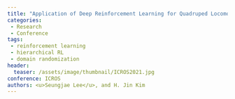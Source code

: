 ```yaml
---
title: "Application of Deep Reinforcement Learning for Quadruped Locomotion"
categories:
 - Research
 - Conference
tags:
 - reinforcement learning
 - hierarchical RL
 - domain randomization
header:
  teaser: /assets/image/thumbnail/ICROS2021.jpg
conference: ICROS
authors: <u>Seungjae Lee</u>, and H. Jin Kim
---
```


